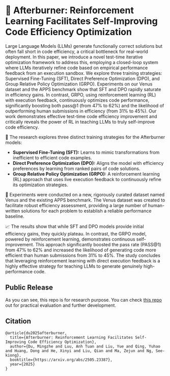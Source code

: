 # 🚀 Afterburner: Reinforcement Learning Facilitates Self-Improving Code Efficiency Optimization

Large Language Models (LLMs) generate functionally correct solutions but often fall short in code efficiency, a critical bottleneck for real-world deployment. In this paper, we introduce a novel test-time iterative optimization framework to address this, employing a closed-loop system where LLMs iteratively refine code based on empirical performance feedback from an execution sandbox. We explore three training strategies: Supervised Fine-Tuning (SFT), Direct Preference Optimization (DPO), and Group Relative Policy Optimization (GRPO). Experiments on our Venus dataset and the APPS benchmark show that SFT and DPO rapidly saturate in efficiency gains. In contrast, GRPO, using reinforcement learning (RL) with execution feedback, continuously optimizes code performance, significantly boosting both pass@1 (from 47% to 62%) and the likelihood of outperforming human submissions in efficiency (from 31% to 45%). Our work demonstrates effective test-time code efficiency improvement and critically reveals the power of RL in teaching LLMs to truly self-improve code efficiency.

🔮 The research explores three distinct training strategies for the Afterburner models:
- **Supervised Fine-Tuning (SFT):** Learns to mimic transformations from inefficient to efficient code examples.
- **Direct Preference Optimization (DPO):** Aligns the model with efficiency preferences by learning from ranked pairs of code solutions.
- **Group Relative Policy Optimization (GRPO):** A reinforcement learning (RL) approach that uses live execution feedback to continuously refine its optimization strategies.

💭 Experiments were conducted on a new, rigorously curated dataset named Venus and the existing APPS benchmark. The Venus dataset was created to facilitate robust efficiency assessment, providing a large number of human-written solutions for each problem to establish a reliable performance baseline.

📈 The results show that while SFT and DPO models provide initial efficiency gains, they quickly plateau. In contrast, the GRPO model, powered by reinforcement learning, demonstrates continuous self-improvement. This approach significantly boosted the pass rate (PASS@1) from 47% to 62% and increased the likelihood of generating code more efficient than human submissions from 31% to 45%. The study concludes that leveraging reinforcement learning with direct execution feedback is a highly effective strategy for teaching LLMs to generate genuinely high-performance code.

## Public Release
As you can see, this repo is for research purpose. You can check [this repo](https://github.com/Elfsong/Litmus/tree/main) out for practical evaluation and further development.

## Citation
```
@article{du2025afterburner,
  title={Afterburner: Reinforcement Learning Facilitates Self-Improving Code Efficiency Optimization},
  author={Du, Mingzhe and Luu, Anh Tuan and Liu, Yue and Qing, Yuhao and Huang, Dong and He, Xinyi and Liu, Qian and Ma, Zejun and Ng, See-kiong},
  booktitle={https://arxiv.org/abs/2505.23387},
  year={2025}
}
```
